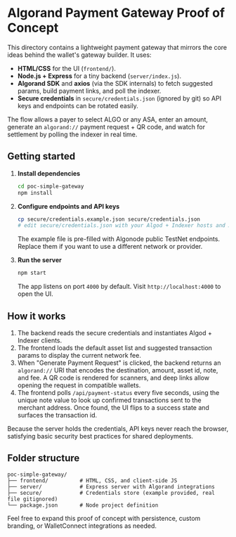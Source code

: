 # Algorand Payment Gateway Proof of Concept

This directory contains a lightweight payment gateway that mirrors the core ideas behind the wallet's gateway builder. It uses:

- **HTML/CSS** for the UI (`frontend/`).
- **Node.js + Express** for a tiny backend (`server/index.js`).
- **Algorand SDK** and **axios** (via the SDK internals) to fetch suggested params, build payment links, and poll the indexer.
- **Secure credentials** in `secure/credentials.json` (ignored by git) so API keys and endpoints can be rotated easily.

The flow allows a payer to select ALGO or any ASA, enter an amount, generate an `algorand://` payment request + QR code, and watch for settlement by polling the indexer in real time.

## Getting started

1. **Install dependencies**

   ```bash
   cd poc-simple-gateway
   npm install
   ```

2. **Configure endpoints and API keys**

   ```bash
   cp secure/credentials.example.json secure/credentials.json
   # edit secure/credentials.json with your Algod + Indexer hosts and API tokens
   ```

   The example file is pre-filled with Algonode public TestNet endpoints. Replace them if you want to use a different network or provider.

3. **Run the server**

   ```bash
   npm start
   ```

   The app listens on port `4000` by default. Visit `http://localhost:4000` to open the UI.

## How it works

1. The backend reads the secure credentials and instantiates Algod + Indexer clients.
2. The frontend loads the default asset list and suggested transaction params to display the current network fee.
3. When "Generate Payment Request" is clicked, the backend returns an `algorand://` URI that encodes the destination, amount, asset id, note, and fee. A QR code is rendered for scanners, and deep links allow opening the request in compatible wallets.
4. The frontend polls `/api/payment-status` every five seconds, using the unique note value to look up confirmed transactions sent to the merchant address. Once found, the UI flips to a success state and surfaces the transaction id.

Because the server holds the credentials, API keys never reach the browser, satisfying basic security best practices for shared deployments.

## Folder structure

```
poc-simple-gateway/
├── frontend/          # HTML, CSS, and client-side JS
├── server/            # Express server with Algorand integrations
├── secure/            # Credentials store (example provided, real file gitignored)
└── package.json       # Node project definition
```

Feel free to expand this proof of concept with persistence, custom branding, or WalletConnect integrations as needed.
